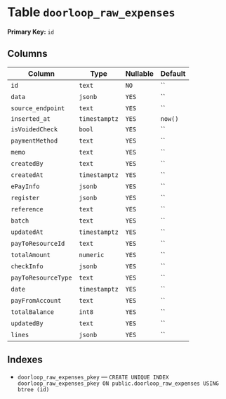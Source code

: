 # Table `doorloop_raw_expenses`

**Primary Key:** `id`

## Columns

| Column | Type | Nullable | Default |
|---|---|---|---|
| `id` | `text` | `NO` | `` |
| `data` | `jsonb` | `YES` | `` |
| `source_endpoint` | `text` | `YES` | `` |
| `inserted_at` | `timestamptz` | `YES` | `now()` |
| `isVoidedCheck` | `bool` | `YES` | `` |
| `paymentMethod` | `text` | `YES` | `` |
| `memo` | `text` | `YES` | `` |
| `createdBy` | `text` | `YES` | `` |
| `createdAt` | `timestamptz` | `YES` | `` |
| `ePayInfo` | `jsonb` | `YES` | `` |
| `register` | `jsonb` | `YES` | `` |
| `reference` | `text` | `YES` | `` |
| `batch` | `text` | `YES` | `` |
| `updatedAt` | `timestamptz` | `YES` | `` |
| `payToResourceId` | `text` | `YES` | `` |
| `totalAmount` | `numeric` | `YES` | `` |
| `checkInfo` | `jsonb` | `YES` | `` |
| `payToResourceType` | `text` | `YES` | `` |
| `date` | `timestamptz` | `YES` | `` |
| `payFromAccount` | `text` | `YES` | `` |
| `totalBalance` | `int8` | `YES` | `` |
| `updatedBy` | `text` | `YES` | `` |
| `lines` | `jsonb` | `YES` | `` |

## Indexes

- `doorloop_raw_expenses_pkey` — `CREATE UNIQUE INDEX doorloop_raw_expenses_pkey ON public.doorloop_raw_expenses USING btree (id)`